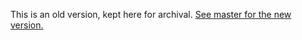 This is an old version, kept here for archival. [See master for the new version.](https://github.com/maxkagamine/custom-file-icons)
